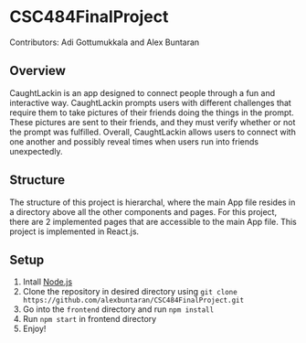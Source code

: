 # CSC484FinalProject

Contributors: Adi Gottumukkala and Alex Buntaran

## Overview
CaughtLackin is an app designed to connect people through a fun and interactive way. CaughtLackin prompts users with different challenges that require them to take pictures of their friends doing the things in the prompt. These pictures are sent to their friends, and they must verify whether or not the prompt was fulfilled. Overall, CaughtLackin allows users to connect with one another and possibly reveal times when users run into friends unexpectedly.

## Structure
The structure of this project is hierarchal, where the main App file resides in a directory above all the other components and pages. For this project, there are 2 implemented pages that are accessible to the main App file. This project is implemented in React.js.

## Setup
1. Intall [Node.js](https://nodejs.org/en/download/package-manager)
2. Clone the repository in desired directory using `git clone https://github.com/alexbuntaran/CSC484FinalProject.git`
3. Go into the `frontend` directory and run `npm install`
4. Run `npm start` in frontend directory
5. Enjoy!

